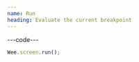 ```yaml
---
name: Run
heading: Evaluate the current breakpoint
---
```


---code---

```javascript
Wee.screen.run();
```